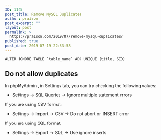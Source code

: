 ```yaml
---
ID: 1145
post_title: Remove MySQL Duplicates
author: praison
post_excerpt: ""
layout: post
permalink: >
  https://praison.com/2019/07/remove-mysql-duplicates/
published: true
post_date: 2019-07-19 22:33:58
---
```

<!-- wp:code -->
<pre class="wp-block-code"><code>ALTER IGNORE TABLE `table_name` ADD UNIQUE (title, SID)</code></pre>
<!-- /wp:code -->

<!-- wp:heading -->
<h2>Do not allow duplicates</h2>
<!-- /wp:heading -->

<!-- wp:paragraph -->
<p>In phpMyAdmin , in Settings tab, you can try checking the following values:</p>
<!-- /wp:paragraph -->

<!-- wp:list -->
<ul><li>Settings -&gt; SQL Queries -&gt; Ignore multiple statement errors</li></ul>
<!-- /wp:list -->

<!-- wp:paragraph -->
<p>If you are using CSV format:</p>
<!-- /wp:paragraph -->

<!-- wp:list -->
<ul><li>Settings -&gt; Import -&gt; CSV -&gt; Do not abort on INSERT error</li></ul>
<!-- /wp:list -->

<!-- wp:paragraph -->
<p>If you are using SQL format:</p>
<!-- /wp:paragraph -->

<!-- wp:list -->
<ul><li>Settings -&gt; Export -&gt; SQL -&gt; Use ignore inserts</li></ul>
<!-- /wp:list -->